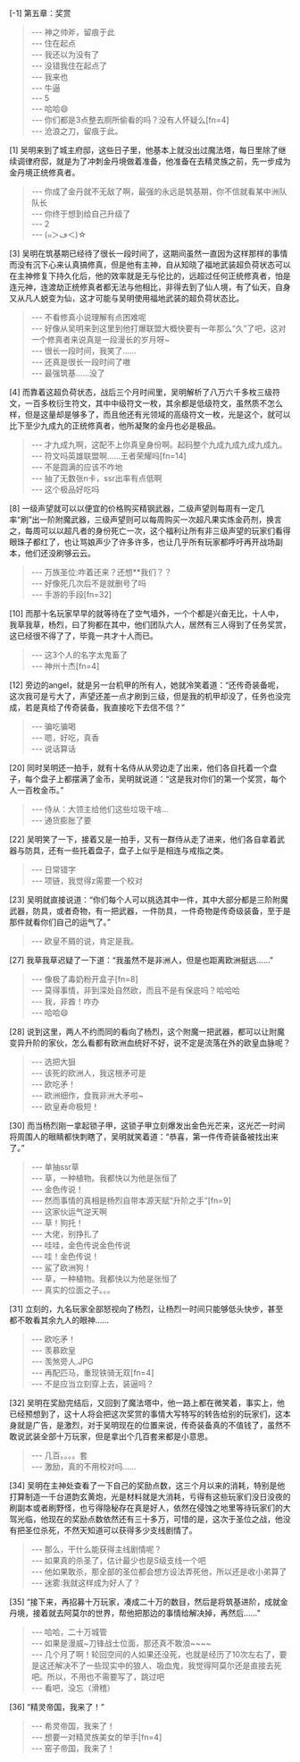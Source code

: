 
[-1] 第五章：奖赏
>--- 神之帅斧，留痕于此<br>
>--- 住在起点<br>
>--- 我还以为没有了<br>
>--- 没错我住在起点了<br>
>--- 我来也<br>
>--- 牛逼<br>
>--- 5<br>
>--- 哈哈😄<br>
>--- 你们都是3点整去厕所偷看的吗？没有人怀疑么[fn=4]<br>
>--- 沧浪之刀，留痕于此。<br>

[1] 吴明来到了城主府邸，这些日子里，他基本上就没出过魔法塔，每日里除了继续调律府邸，就是为了冲刺金丹境做着准备，他准备在去精灵族之前，先一步成为金丹境正统修真者。
>--- 你成了金丹就不无敌了啊，最强的永远是筑基期，你不信就看某中洲队队长<br>
>--- 你终于想到给自己升级了<br>
>--- 2<br>
>--- (๑＞ڡ＜)☆<br>

[3] 吴明在筑基期已经待了很长一段时间了，这期间虽然一直因为这样那样的事情而没有沉下心来认真搞修真，但是他有主神，自从知晓了福地武装超负荷状态可以在主神修复下持久化后，他的效率就是无与伦比的，远超过任何正统修真者，怕是连元神，连渡劫正统修真者都无法与他相比，非得去到了仙人境，有了仙天，自身又从凡人蜕变为仙，这才可能与吴明使用福地武装的超负荷状态比。
>--- 不看修真小说理解有点困难呢<br>
>--- 好像从吴明来到这里到他打爆联盟大概快要有一年那么“久”了吧，这对一个修真者来说真是一段漫长的岁月呀~<br>
>--- 很长一段时间，我笑了……<br>
>--- 还真是很长一段时间了嗷<br>
>--- 最强筑基……没了<br>

[4] 而靠着这超负荷状态，战后三个月时间里，吴明解析了八万六千多枚三级符文，一百多枚衍生符文，其中中级符文一枚，其余都是低级符文，虽然质不怎么样，但是这量却是够多了，而且他还有光领域的高级符文一枚，光是这个，就可以比下至少九成九的正统修真者，他所凝聚的金丹也必是极品。
>--- 才九成九啊，这配不上你真皇身份啊。起码整个九成九成九成九成九。<br>
>--- 符文吗英雄联盟啊……王者荣耀吗[fn=14]<br>
>--- 不是圆满的应该不咋地<br>
>--- 抽了无数张n卡，ssr出率有点低啊<br>
>--- 这个极品好吃吗<br>

[8] 一级声望就可以以便宜的价格购买精钢武器，二级声望则每周有一定几率“刷”出一阶附魔武器，三级声望则可以每周购买一次超凡果实炼金药剂，换言之，每周可以以超凡者的身份死亡一次，这个福利让所有非三级声望的玩家们看得眼珠子都红了，也让骂娘声少了许多许多，也让几乎所有玩家都呼吁再开战场副本，他们还没刷够云云。
>--- 万族圣位:咋着还来？还想**我们？？<br>
>--- 好像死几次后不是就删号了吗<br>
>--- 手游的手段[fn=32]<br>

[10] 而那十名玩家早早的就等待在了空气墙外，一个个都是兴奋无比，十人中，我草我草，杨烈，曰了狗都在其中，他们团队六人，居然有三人得到了任务奖赏，这已经很不得了了，毕竟一共才十人而已。
>--- 这3个人的名字太鬼畜了<br>
>--- 神州十杰[fn=4]<br>

[12] 旁边的angel，就是另一台机甲的所有人，她就冷笑着道：“还传奇装备呢，这次我可是亏大了，声望还差一点才刷到三级，但是我的机甲却没了，任务也没完成，若是真给了传奇装备，我直接吃下去信不信？”
>--- 骗吃骗喝<br>
>--- 嗯，好吃，真香<br>
>--- 说话算话<br>

[20] 同时吴明还一拍手，就有十名侍从从旁边走了出来，他们各自托着一个盘子，每个盘子上都摆满了金币，吴明就说道：“这是我对你们的第一个奖赏，每个人一百枚金币。”
>--- 侍从：大领主给他们这些垃圾干啥…<br>
>--- 通货膨胀了要<br>

[22] 吴明笑了一下，接着又是一拍手，又有一群侍从走了进来，他们各自拿着武器与防具，还有一些托着盘子，盘子上似乎是相连与戒指之类。
>--- 日常错字<br>
>--- 项链，我觉得z需要一个校对<br>

[23] 吴明就直接说道：“你们每个人可以挑选其中一件，其中大部分都是三阶附魔武器，防具，或者奇物，有一把武器，一件防具，一件奇物是传奇级装备，至于是那件就看你们自己的运气了。”
>--- 欧皇不屑的说，肯定是我。<br>

[27] 我草我草迟疑了一下道：“我虽然不是非洲人，但是也距离欧洲挺远……”
>--- 像极了毒奶粉开盒子[fn=8]<br>
>--- 莫得事情，非到深处自然欧，而且不是有保底吗？哈哈哈<br>
>--- 我，非酋！咋办<br>
>--- 哈哈😄<br>

[28] 说到这里，两人不约而同的看向了杨烈，这个附魔一把武器，都可以让附魔变异升阶的家伙，怎么看都有欧洲血统好不好，说不定是流落在外的欧皇血脉呢？
>--- 选把大狙<br>
>--- 该死的欧洲人，我这根矛可是<br>
>--- 欧吃矛！<br>
>--- 欧洲细作，食我非洲大矛啦~<br>
>--- 欧皇寿命极短！<br>

[30] 而当杨烈刚一拿起锁子甲，这锁子甲立刻爆发出金色光芒来，这光芒一时间将周围人的眼睛都快刺瞎了，吴明就笑着道：“恭喜，第一件传奇装备被找出来了。”
>--- 单抽ssr草<br>
>--- 草，一种植物。我都快以为他是张恒了<br>
>--- 金色传说！<br>
>--- 然而事情的真相是杨烈自带本源天赋“升阶之手”[fn=9]<br>
>--- 这家伙运气逆天啊<br>
>--- 草！狗托！<br>
>--- 大佬，别挣扎了<br>
>--- 哇哇，金色传说金色传说<br>
>--- 哇！金色传说！<br>
>--- 鲨了欧洲狗！<br>
>--- 草，一种植物。我都快以为他是张恒了<br>
>--- 真实的位面之子。。。<br>

[31] 立刻的，九名玩家全部怒视向了杨烈，让杨烈一时间只能够低头快步，甚至都不敢看其余九人的眼神……
>--- 欧吃矛！<br>
>--- 羡慕欧皇<br>
>--- 羡煞旁人.JPG<br>
>--- 再配匹马，重现铁骑无双[fn=4]<br>
>--- 不是应当立刻穿上去，装逼吗？<br>

[32] 吴明在奖励完结后，又回到了魔法塔中，他一路上都在微笑着，事实上，他已经预想到了，这十人将会把这次奖赏的事情大写特写的转告给别的玩家们，这本身就是广告，是激烈，对于吴明现在的位置来说，传奇装备真的不值钱了，虽然不敢说武装全部十万玩家，但是拿出个几百套来都是小意思。
>--- 几百。。。。套<br>
>--- 激励，真的不用校对吗……<br>

[34] 吴明在主神处查看了一下自己的奖励点数，这三个月以来的消耗，特别是他打算制造一千台道韵玄黄炮，光是材料就是大消耗，亏得有这些玩家们没日没夜的刷副本或者刷野怪，也亏得隐秘存在真是好人，依然在侵蚀之地里等待玩家们的大驾光临，他现在的奖励点数依然还有三十多万，可惜的是，这次于圣位之战，他没有把圣位杀死，不然天知道可以获得多少支线剧情了。
>--- 那么，干什么能获得主线剧情呢？<br>
>--- 如果真的杀圣了，估计最少也是S级支线一个吧<br>
>--- 他如果敢杀，那全部的圣位都会想方设法弄死他，所以还是收小弟算了<br>
>--- 迷雾:我就这样成为好人了？<br>

[35] “接下来，再招募十万玩家，凑成二十万的数目，然后是将筑基进阶，成就金丹境，接着就去阿莫尔的世界，帮他把那边的事情给解决掉，再然后……”
>--- 哈哈，二十万城管<br>
>--- 如果是漫威~刀锋战士位面，那还真不敢浪~~~~<br>
>--- 几个月了啊！轮回空间的人如果还没死，也就是经历了10次左右了，要是这还解决不了一些现实中的狼人、吸血鬼，我觉得阿莫尔还是直接去死吧。所以，不用也不需要写了，跳过吧<br>
>--- 看吧，没忘（滑稽）<br>

[36] “精灵帝国，我来了！”
>--- 希灵帝国，我来了！<br>
>--- 想要一对精灵族美女的举手[fn=4]<br>
>--- 窑子帝国，我来了！<br>
